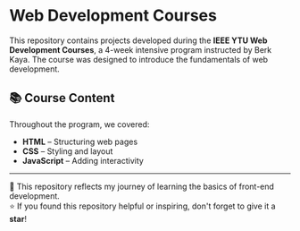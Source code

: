 # Web Development Courses  

This repository contains projects developed during the **IEEE YTU Web Development Courses**, a 4-week intensive program instructed by Berk Kaya. The course was designed to introduce the fundamentals of web development.  

## 📚 Course Content  
Throughout the program, we covered:  
- **HTML** – Structuring web pages  
- **CSS** – Styling and layout  
- **JavaScript** – Adding interactivity  

---

🚀 This repository reflects my journey of learning the basics of front-end development.  
⭐ If you found this repository helpful or inspiring, don't forget to give it a **star**!  
